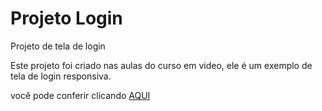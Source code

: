 # Projeto Login
 Projeto de tela de login

 Este projeto foi criado nas aulas do curso em video, ele é um exemplo de tela de login responsiva.

 você pode conferir clicando <a href="https://caiopradodesouza.github.io/Projeto-Login/">AQUI</a>

